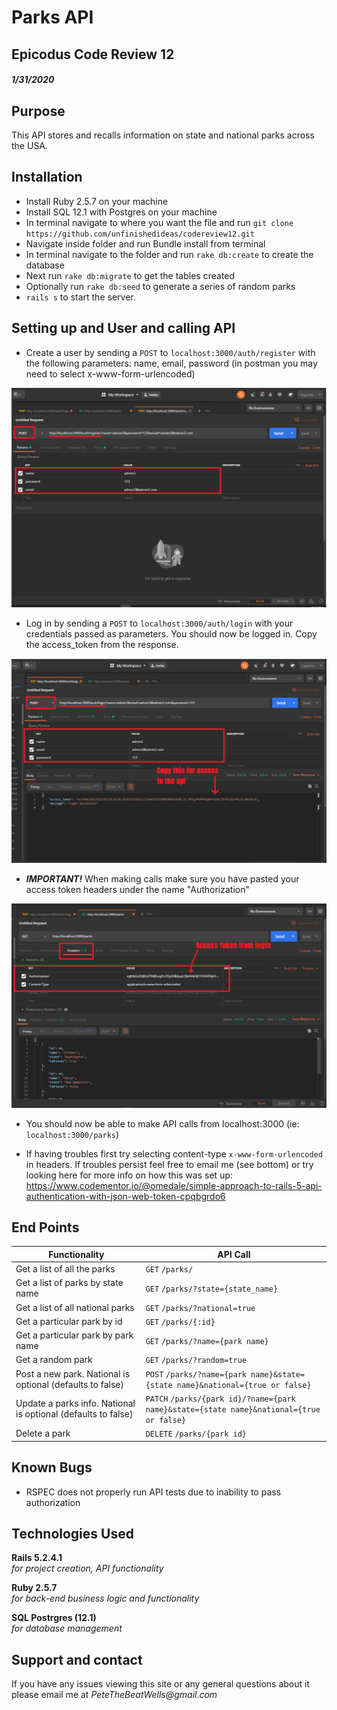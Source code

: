 # Parks API
## Epicodus Code Review 12
##### 1/31/2020

## Purpose
This API stores and recalls information on state and national parks across the USA.

## Installation
* Install Ruby 2.5.7 on your machine
* Install SQL 12.1 with Postgres on your machine
* In terminal navigate to where you want the file and run `git clone https://github.com/unfinishedideas/codereview12.git`
* Navigate inside folder and run Bundle install from terminal
* In terminal navigate to the folder and run `rake db:create` to create the database
* Next run `rake db:migrate` to get the tables created
* Optionally run `rake db:seed` to generate a series of random parks
* `rails s` to start the server.

## Setting up and User and calling API
* Create a user by sending a `POST` to `localhost:3000/auth/register` with the following parameters: name, email, password  (in postman you may need to select x-www-form-urlencoded)

![alt text](/help_pic/step0.png "Tutorial image step 0")

* Log in by sending a `POST` to `localhost:3000/auth/login` with your credentials passed as parameters. You should now be logged in. Copy the access_token from the response.

![alt text](/help_pic/step1.png "Tutorial image step 1")

* ___IMPORTANT!___ When making calls make sure you have pasted your access token headers under the name "Authorization"

![alt text](/help_pic/step2.png "Tutorial image step 2")

* You should now be able to make API calls from localhost:3000 (ie: `localhost:3000/parks`)

* If having troubles first try selecting content-type `x-www-form-urlencoded` in headers. If troubles persist feel free to email me (see bottom) or try looking here for more info on how this was set up: https://www.codementor.io/@omedale/simple-approach-to-rails-5-api-authentication-with-json-web-token-cpqbgrdo6

## End Points
| Functionality | API Call |
| ------------- | -------- |
| Get a list of all the parks |`GET` `/parks/` |  
| Get a list of parks by state name |`GET` `/parks/?state={state_name}`|  
| Get a list of all national parks |`GET` `/parks/?national=true`|  
| Get a particular park by id |`GET` `/parks/{:id}`|  
| Get a particular park by park name |`GET` `/parks/?name={park name}`|
| Get a random park | `GET` `/parks/?random=true` |
| Post a new park. National is optional (defaults to false) | `POST` `/parks/?name={park name}&state={state name}&national={true or false}` |
| Update a parks info. National is optional (defaults to false) | `PATCH` `/parks/{park id}/?name={park name}&state={state name}&national={true or false}` |
| Delete a park | `DELETE` `/parks/{park id}` |

## Known Bugs
* RSPEC does not properly run API tests due to inability to pass authorization

## Technologies Used
**Rails 5.2.4.1**  
_for project creation, API functionality_

**Ruby 2.5.7**  
_for back-end business logic and functionality_

**SQL Postrgres (12.1)**  
_for database management_

## Support and contact
If you have any issues viewing this site or any general questions about it please email me at
_PeteTheBeatWells@gmail.com_
